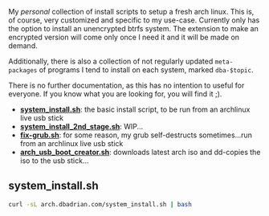 My *personal* collection of install scripts to setup a fresh arch linux.
This is, of course, very customized and specific to my use-case.
Currently only has the option to install an unencrypted btrfs system.
The extension to make an encrypted version will come only once I need it and it will be made on demand.

Additionally, there is also a collection of not regularly updated `meta-packages` of programs I tend to install on each system, marked `dba-$topic`.

There is no further documentation, as this has no intention to useful for everyone.
If you know what you are looking for, you will find it ;).

* [**system_install.sh**](https://github.com/dbadrian/archbstrp/blob/main/system_install.sh): the basic install script, to be run from an archlinux live usb stick
* [**system_install_2nd_stage.sh**](https://github.com/dbadrian/archbstrp/blob/main/system_install_2nd_stage.sh): WIP...
* [**fix-grub.sh**](https://github.com/dbadrian/archbstrp/blob/main/fix-grub.sh): for some reason, my grub self-destructs sometimes...run from an archlinux live usb stick
* [**arch_usb_boot_creator.sh**](https://github.com/dbadrian/archbstrp/blob/main/arch_usb_boot_creator.sh): downloads latest arch iso and dd-copies the iso to the usb stick... 

## system_install.sh
```bash
curl -sL arch.dbadrian.com/system_install.sh | bash
```